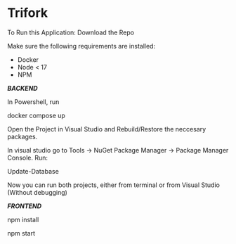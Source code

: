 # Trifork

To Run this Application:
Download the Repo

Make sure the following requirements are installed:
- Docker
- Node < 17
- NPM


***BACKEND***

In Powershell, run 

docker compose up

Open the Project in Visual Studio and Rebuild/Restore the neccesary packages. 

In visual studio go to Tools -> NuGet Package Manager -> Package Manager Console. Run: 

Update-Database

Now you can run both projects, either from terminal or from Visual Studio (Without debugging)

***FRONTEND***

npm install

npm start
